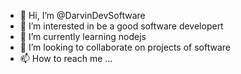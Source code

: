 - 👋 Hi, I’m @DarvinDevSoftware
- 👀 I’m interested in be a good software developert
- 🌱 I’m currently learning nodejs 
- 💞️ I’m looking to collaborate on projects of software
- 📫 How to reach me ...



<!---
DarvinDevSoftware/DarvinDevSoftware is a ✨ special ✨ repository because its `README.md` (this file) appears on your GitHub profile.
You can click the Preview link to take a look at your changes.
--->
